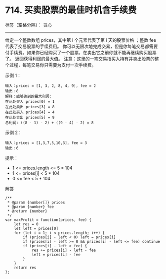 ﻿# 714. 买卖股票的最佳时机含手续费

标签（空格分隔）： 贪心

---

给定一个整数数组 prices，其中第 i 个元素代表了第 i 天的股票价格 ；整数 fee 代表了交易股票的手续费用。
你可以无限次地完成交易，但是你每笔交易都需要付手续费。如果你已经购买了一个股票，在卖出它之前你就不能再继续购买股票了。
返回获得利润的最大值。
注意：这里的一笔交易指买入持有并卖出股票的整个过程，每笔交易你只需要为支付一次手续费。

示例 1：

    输入：prices = [1, 3, 2, 8, 4, 9], fee = 2
    输出：8
    解释：能够达到的最大利润:  
    在此处买入 prices[0] = 1
    在此处卖出 prices[3] = 8
    在此处买入 prices[4] = 4
    在此处卖出 prices[5] = 9
    总利润: ((8 - 1) - 2) + ((9 - 4) - 2) = 8

示例 2：

    输入：prices = [1,3,7,5,10,3], fee = 3
    输出：6

提示：

 - 1 <= prices.length <= 5 * 104
 - 1 <= prices[i] < 5 * 104
 - 0 <= fee < 5 * 104

解答

    /**
     * @param {number[]} prices
     * @param {number} fee
     * @return {number}
     */
    var maxProfit = function(prices, fee) {
        let res = 0
        let left = prices[0]
        for (let i = 1; i < prices.length; i++) {
            if (prices[i] - left < 0) left = prices[i]
            if (prices[i] - left >= 0 && prices[i] - left <= fee) continue
            if (prices[i] - left > fee) {
                res += prices[i] - left - fee
                left = prices[i] - fee
            }
        }
        return res
    };